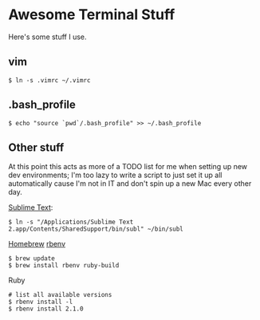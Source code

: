 Awesome Terminal Stuff
======================

Here's some stuff I use.

## vim

	$ ln -s .vimrc ~/.vimrc

## .bash_profile 

	$ echo "source `pwd`/.bash_profile" >> ~/.bash_profile

## Other stuff

At this point this acts as more of a TODO list for me when setting up new dev environments; I'm too lazy to write a script to just set it up all automatically cause I'm not in IT and don't spin up a new Mac every other day.

[Sublime Text](http://www.sublimetext.com/docs/2/osx_command_line.html):

	$ ln -s "/Applications/Sublime Text 2.app/Contents/SharedSupport/bin/subl" ~/bin/subl

[Homebrew](http://brew.sh)
[rbenv](https://github.com/sstephenson/rbenv#homebrew-on-mac-os-x)

	$ brew update
	$ brew install rbenv ruby-build

Ruby

	# list all available versions
	$ rbenv install -l
	$ rbenv install 2.1.0


